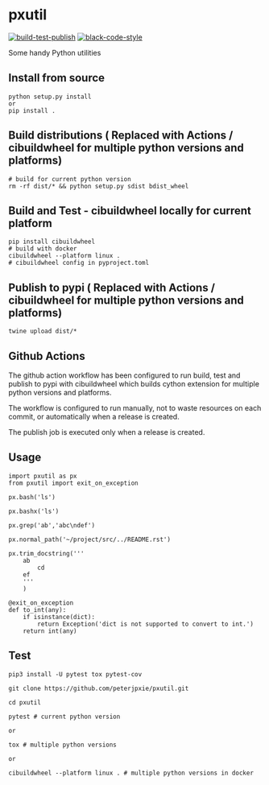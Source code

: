 # pxutil

[![build-test-publish](https://github.com/peterjpxie/pxutil/actions/workflows/build_test_publish.yml/badge.svg)](https://github.com/peterjpxie/pxutil/actions)
[![black-code-style](https://img.shields.io/badge/code%20style-black-000000.svg)](https://github.com/psf/black)

Some handy Python utilities

## Install from source

```
python setup.py install
or 
pip install .
```

## Build distributions ( Replaced with Actions / cibuildwheel for multiple python versions and platforms)

```
# build for current python version
rm -rf dist/* && python setup.py sdist bdist_wheel
```

## Build and Test - cibuildwheel locally for current platform

```
pip install cibuildwheel
# build with docker
cibuildwheel --platform linux . 
# cibuildwheel config in pyproject.toml
```

## Publish to pypi ( Replaced with Actions / cibuildwheel for multiple python versions and platforms)

```
twine upload dist/*
```

## Github Actions

The github action workflow has been configured to run build, test and publish to pypi with cibuildwheel which builds cython extension for multiple python versions and platforms.

The workflow is configured to run manually, not to waste resources on each commit, or automatically when a release is created.

The publish job is executed only when a release is created.

## Usage

```
import pxutil as px
from pxutil import exit_on_exception

px.bash('ls')

px.bashx('ls')

px.grep('ab','abc\ndef')

px.normal_path('~/project/src/../README.rst')

px.trim_docstring('''
    ab
        cd
    ef
    '''
    )

@exit_on_exception
def to_int(any):
    if isinstance(dict):
        return Exception('dict is not supported to convert to int.')
    return int(any)
```

## Test

```
pip3 install -U pytest tox pytest-cov 

git clone https://github.com/peterjpxie/pxutil.git

cd pxutil

pytest # current python version

or 

tox # multiple python versions

or

cibuildwheel --platform linux . # multiple python versions in docker
```
